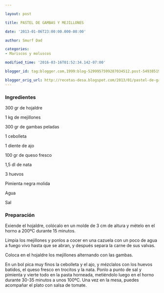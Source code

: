 ```yaml
---

layout: post

title: PASTEL DE GAMBAS Y MEJILLONES

date: '2013-01-06T23:00:00.000-08:00'

author: Smurf Dad

categories:
- Mariscos y moluscos

modified_time: '2016-03-16T01:52:34.142-07:00'

blogger_id: tag:blogger.com,1999:blog-5299957599287034512.post-5493851999258891326

blogger_orig_url: http://recetas-desa.blogspot.com/2013/01/pastel-de-gambas-y-mejillones.html
---
```


<h3>Ingredientes</h3>

300 gr de hojaldre

1 kg de mejillones

300 gr de gambas peladas

1 cebolleta

1 diente de ajo

100 gr de queso fresco

1,5 dl de nata

3 huevos

Pimienta negra molida

Agua

Sal

<h3>Preparación</h3>

Exiende el hojaldre, colócalo en un molde de 3 cm de altura y mételo en el horno a 200ºC durante 15 minutos.

Limpia los mejillones y ponlos a cocer en una cazuela con un poco de agua a fuego vivo hasta que se abran, y después separa la carne de sus valvas.

Coloca en el hojaldre los mejillones alternando con las gambas.

En un bol pica muy finos la cebolleta y el ajo, y mézclalos con los huevos batidos, el queso fresco en trocitos y la nata. Ponlo a punto de sal y pimienta y vierte todo en la pasta horneada, metiéndolo luego en el horno durante 30-35 minutos a unos 100ºC. Una vez en la mesa, puedes acompañar el plato con salsa de tomate.